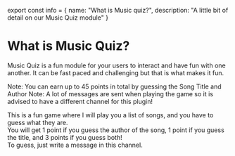 export const info = {
    name: "What is Music quiz?",
    description: "A little bit of detail on our Music Quiz module"
}

<PageToolBar title="Music Quiz" />

# What is Music Quiz?
Music Quiz is a fun module for your users to interact and have fun with one another. It can be fast paced and challenging but that is what makes it fun.

<Alert style="info">Note: You can earn up to 45 points in total by guessing the Song Title and Author</Alert>
<Alert style="destructive">Note: A lot of messages are sent when playing the game so it is advised to have a different channel for this plugin!</Alert>

<DiscordMessages>
<DiscordMessage
    author="Benny"
    bot={true}
    avatar="https://bennybot.dev/icon.png"
    key={1}
>

<DiscordEmbed color="#1abc9c" title="Welcome to the Music Quiz">
This is a fun game where I will play you a list of songs, and you have to guess what they are.<br />You will get 1 point if you guess the author of the song, 1 point if you guess the title, and 3 points if you guess both!<br />To guess, just write a message in this channel.
</DiscordEmbed>

</DiscordMessage>
</DiscordMessages>




